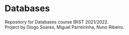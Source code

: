 # Databases
Repository for Databases course @IST 2021/2022.  
Project by Diogo Soares, Miguel Parreirinha, Nuno Ribeiro.
